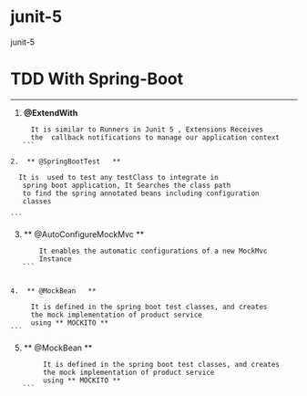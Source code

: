 # junit-5
junit-5 



# TDD With Spring-Boot
------------------------------------------------------

1.  **@ExtendWith**

 ```
      It is similar to Runners in Junit 5 , Extensions Receives
      the  callback notifications to manage our application context
    ```

2.  ** @SpringBootTest   **

 ```
      It is  used to test any testClass to integrate in
       spring boot application, It Searches the class path
       to find the spring annotated beans including configuration
       classes

    ```

3.  ** @AutoConfigureMockMvc   **

 ```
        It enables the automatic configurations of a new MockMvc
        Instance
    ```


4.  ** @MockBean   **

 ```
         It is defined in the spring boot test classes, and creates
         the mock implementation of product service
         using ** MOCKITO **
    ```

5.  ** @MockBean   **

 ```
         It is defined in the spring boot test classes, and creates
         the mock implementation of product service
         using ** MOCKITO **
    ```
